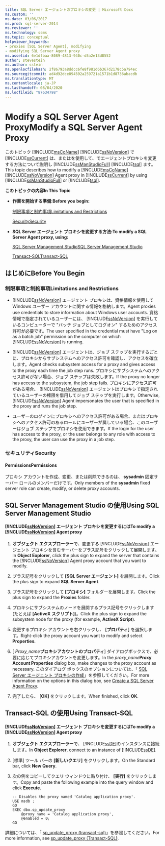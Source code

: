 ```yaml
---
title: SQL Server エージェントのプロキシの変更 | Microsoft Docs
ms.custom: ''
ms.date: 03/06/2017
ms.prod: sql-server-2014
ms.reviewer: ''
ms.technology: ssms
ms.topic: conceptual
helpviewer_keywords:
- proxies [SQL Server Agent], modifying
- modifying SQL Server Agent proxy
ms.assetid: 6e1dfbaa-8089-4813-940c-d5a2e13d8552
author: stevestein
ms.author: sstein
ms.openlocfilehash: 2f86793a8ddcc6fe8f981d6b367d2178c5a794ec
ms.sourcegitcommit: ad4d92dce894592a259721a1571b1d8736abacdb
ms.translationtype: MT
ms.contentlocale: ja-JP
ms.lasthandoff: 08/04/2020
ms.locfileid: "87634798"
---
```

# <a name="modify-a-sql-server-agent-proxy"></a><span data-ttu-id="41ede-102">Modify a SQL Server Agent Proxy</span><span class="sxs-lookup"><span data-stu-id="41ede-102">Modify a SQL Server Agent Proxy</span></span>
  <span data-ttu-id="41ede-103">このトピック [!INCLUDE[msCoName](../../includes/msconame-md.md)] [!INCLUDE[ssNoVersion](../../includes/ssnoversion-md.md)] で [!INCLUDE[ssCurrent](../../includes/sscurrent-md.md)] は、またはを使用して、でエージェントプロキシを変更する方法について説明し [!INCLUDE[ssManStudioFull](../../includes/ssmanstudiofull-md.md)] [!INCLUDE[tsql](../../includes/tsql-md.md)] ます。</span><span class="sxs-lookup"><span data-stu-id="41ede-103">This topic describes how to modify a [!INCLUDE[msCoName](../../includes/msconame-md.md)] [!INCLUDE[ssNoVersion](../../includes/ssnoversion-md.md)] Agent proxy in [!INCLUDE[ssCurrent](../../includes/sscurrent-md.md)] by using [!INCLUDE[ssManStudioFull](../../includes/ssmanstudiofull-md.md)] or [!INCLUDE[tsql](../../includes/tsql-md.md)].</span></span>  
  
 <span data-ttu-id="41ede-104">**このトピックの内容**</span><span class="sxs-lookup"><span data-stu-id="41ede-104">**In This Topic**</span></span>  
  
-   <span data-ttu-id="41ede-105">**作業を開始する準備:**</span><span class="sxs-lookup"><span data-stu-id="41ede-105">**Before you begin:**</span></span>  
  
     [<span data-ttu-id="41ede-106">制限事項と制約事項</span><span class="sxs-lookup"><span data-stu-id="41ede-106">Limitations and Restrictions</span></span>](#Restrictions)  
  
     [<span data-ttu-id="41ede-107">Security</span><span class="sxs-lookup"><span data-stu-id="41ede-107">Security</span></span>](#Security)  
  
-   <span data-ttu-id="41ede-108">**SQL Server エージェント プロキシを変更する方法:**</span><span class="sxs-lookup"><span data-stu-id="41ede-108">**To modify a SQL Server Agent proxy, using:**</span></span>  
  
     [<span data-ttu-id="41ede-109">SQL Server Management Studio</span><span class="sxs-lookup"><span data-stu-id="41ede-109">SQL Server Management Studio</span></span>](#SSMSProcedure)  
  
     [<span data-ttu-id="41ede-110">Transact-SQL</span><span class="sxs-lookup"><span data-stu-id="41ede-110">Transact-SQL</span></span>](#TsqlProcedure)  
  
##  <a name="before-you-begin"></a><a name="BeforeYouBegin"></a> <span data-ttu-id="41ede-111">はじめに</span><span class="sxs-lookup"><span data-stu-id="41ede-111">Before You Begin</span></span>  
  
###  <a name="limitations-and-restrictions"></a><a name="Restrictions"></a> <span data-ttu-id="41ede-112">制限事項と制約事項</span><span class="sxs-lookup"><span data-stu-id="41ede-112">Limitations and Restrictions</span></span>  
  
-   [!INCLUDE[ssNoVersion](../../includes/ssnoversion-md.md)] <span data-ttu-id="41ede-113">エージェント プロキシは、資格情報を使用して Windows ユーザー アカウントに関する情報を格納します。</span><span class="sxs-lookup"><span data-stu-id="41ede-113">Agent proxies use credentials to store information about Windows user accounts.</span></span> <span data-ttu-id="41ede-114">資格情報で指定されているユーザーには、 [!INCLUDE[ssNoVersion](../../includes/ssnoversion-md.md)] を実行しているコンピューターで "バッチ ジョブとしてログオン" するためのアクセス許可が必要です。</span><span class="sxs-lookup"><span data-stu-id="41ede-114">The user specified in the credential must have "Log on as a batch job" permission on the computer on which [!INCLUDE[ssNoVersion](../../includes/ssnoversion-md.md)] is running.</span></span>  
  
-   [!INCLUDE[ssNoVersion](../../includes/ssnoversion-md.md)] <span data-ttu-id="41ede-115">エージェントは、ジョブ ステップを実行するごとに、プロキシからサブシステムへのアクセス許可を確認し、アクセスを確立します。</span><span class="sxs-lookup"><span data-stu-id="41ede-115">Agent checks subsystem access for a proxy and gives access to the proxy each time the job step runs.</span></span> <span data-ttu-id="41ede-116">プロキシにサブシステムへのアクセス許可がない場合、ジョブ ステップは失敗します。</span><span class="sxs-lookup"><span data-stu-id="41ede-116">If the proxy no longer has access to the subsystem, the job step fails.</span></span> <span data-ttu-id="41ede-117">プロキシにアクセス許可がある場合、 [!INCLUDE[ssNoVersion](../../includes/ssnoversion-md.md)] エージェントはプロキシで指定されているユーザーの権限を借用してジョブ ステップを実行します。</span><span class="sxs-lookup"><span data-stu-id="41ede-117">Otherwise, [!INCLUDE[ssNoVersion](../../includes/ssnoversion-md.md)] Agent impersonates the user that is specified in the proxy and runs the job step.</span></span>  
  
-   <span data-ttu-id="41ede-118">ユーザーのログインにプロキシへのアクセス許可がある場合、またはプロキシへのアクセス許可のあるロールにユーザーが属している場合、このユーザーはジョブ ステップでプロキシを使用できます。</span><span class="sxs-lookup"><span data-stu-id="41ede-118">If the login for the user has access to the proxy, or the user belongs to any role with access to the proxy, the user can use the proxy in a job step.</span></span>  
  
###  <a name="security"></a><a name="Security"></a> <span data-ttu-id="41ede-119">セキュリティ</span><span class="sxs-lookup"><span data-stu-id="41ede-119">Security</span></span>  
  
####  <a name="permissions"></a><a name="Permissions"></a> <span data-ttu-id="41ede-120">Permissions</span><span class="sxs-lookup"><span data-stu-id="41ede-120">Permissions</span></span>  
 <span data-ttu-id="41ede-121">プロキシ アカウントを作成、変更、または削除できるのは、 **sysadmin** 固定サーバー ロールのメンバーだけです。</span><span class="sxs-lookup"><span data-stu-id="41ede-121">Only members of the **sysadmin** fixed server role can create, modify, or delete proxy accounts.</span></span>  
  
##  <a name="using-sql-server-management-studio"></a><a name="SSMSProcedure"></a> <span data-ttu-id="41ede-122">SQL Server Management Studio の使用</span><span class="sxs-lookup"><span data-stu-id="41ede-122">Using SQL Server Management Studio</span></span>  
  
#### <a name="to-modify-a-ssnoversion-agent-proxy"></a><span data-ttu-id="41ede-123">[!INCLUDE[ssNoVersion](../../includes/ssnoversion-md.md)] エージェント プロキシを変更するには</span><span class="sxs-lookup"><span data-stu-id="41ede-123">To modify a [!INCLUDE[ssNoVersion](../../includes/ssnoversion-md.md)] Agent proxy</span></span>  
  
1.  <span data-ttu-id="41ede-124">**オブジェクト エクスプローラー**で、変更する [!INCLUDE[ssNoVersion](../../includes/ssnoversion-md.md)] エージェント プロキシを含むサーバーをプラス記号をクリックして展開します。</span><span class="sxs-lookup"><span data-stu-id="41ede-124">In **Object Explorer**, click the plus sign to expand the server that contains the [!INCLUDE[ssNoVersion](../../includes/ssnoversion-md.md)] Agent proxy account that you want to modify.</span></span>  
  
2.  <span data-ttu-id="41ede-125">プラス記号をクリックして **[SQL Server エージェント]** を展開します。</span><span class="sxs-lookup"><span data-stu-id="41ede-125">Click the plus sign to expand **SQL Server Agent**.</span></span>  
  
3.  <span data-ttu-id="41ede-126">プラス記号をクリックして **[プロキシ]** フォルダーを展開します。</span><span class="sxs-lookup"><span data-stu-id="41ede-126">Click the plus sign to expand the **Proxies** folder.</span></span>  
  
4.  <span data-ttu-id="41ede-127">プロキシにサブシステムのノードを展開するプラス記号をクリックします (たとえば **[ActiveX スクリプト]**)。</span><span class="sxs-lookup"><span data-stu-id="41ede-127">Click the plus sign to expand the subsystem node for the proxy (for example, **ActiveX Script**).</span></span>  
  
5.  <span data-ttu-id="41ede-128">変更するプロキシ アカウントを右クリックし、 **[プロパティ]** を選択します。</span><span class="sxs-lookup"><span data-stu-id="41ede-128">Right-click the proxy account you want to modify and select **Properties**.</span></span>  
  
6.  <span data-ttu-id="41ede-129">[ _Proxy_name_**プロキシアカウントのプロパティ**] ダイアログボックスで、必要に応じてプロキシアカウントを変更します。</span><span class="sxs-lookup"><span data-stu-id="41ede-129">In the _proxy_name_**Proxy Account Properties** dialog box, make changes to the proxy account as necessary.</span></span> <span data-ttu-id="41ede-130">このダイアログ ボックスのオプションについては、「 [SQL Server エージェント プロキシの作成](create-a-sql-server-agent-proxy.md)」を参照してください。</span><span class="sxs-lookup"><span data-stu-id="41ede-130">For more information on the options in this dialog box, see [Create a SQL Server Agent Proxy](create-a-sql-server-agent-proxy.md).</span></span>  
  
7.  <span data-ttu-id="41ede-131">完了したら、 **[OK]** をクリックします。</span><span class="sxs-lookup"><span data-stu-id="41ede-131">When finished, click **OK**.</span></span>  
  
##  <a name="using-transact-sql"></a><a name="TsqlProcedure"></a> <span data-ttu-id="41ede-132">Transact-SQL の使用</span><span class="sxs-lookup"><span data-stu-id="41ede-132">Using Transact-SQL</span></span>  
  
#### <a name="to-modify-a-ssnoversion-agent-proxy"></a><span data-ttu-id="41ede-133">[!INCLUDE[ssNoVersion](../../includes/ssnoversion-md.md)] エージェント プロキシを変更するには</span><span class="sxs-lookup"><span data-stu-id="41ede-133">To modify a [!INCLUDE[ssNoVersion](../../includes/ssnoversion-md.md)] Agent proxy</span></span>  
  
1.  <span data-ttu-id="41ede-134">**オブジェクト エクスプローラー**で、 [!INCLUDE[ssDE](../../includes/ssde-md.md)]のインスタンスに接続します。</span><span class="sxs-lookup"><span data-stu-id="41ede-134">In **Object Explorer**, connect to an instance of [!INCLUDE[ssDE](../../includes/ssde-md.md)].</span></span>  
  
2.  <span data-ttu-id="41ede-135">[標準] ツール バーの **[新しいクエリ]** をクリックします。</span><span class="sxs-lookup"><span data-stu-id="41ede-135">On the Standard bar, click **New Query**.</span></span>  
  
3.  <span data-ttu-id="41ede-136">次の例をコピーしてクエリ ウィンドウに貼り付け、 **[実行]** をクリックします。</span><span class="sxs-lookup"><span data-stu-id="41ede-136">Copy and paste the following example into the query window and click **Execute**.</span></span>  
  
    ```  
    -- Disables the proxy named 'Catalog application proxy'.  
    USE msdb ;  
    GO  
    EXEC dbo.sp_update_proxy  
        @proxy_name = 'Catalog application proxy',  
        @enabled = 0;  
    GO  
    ```  
  
 <span data-ttu-id="41ede-137">詳細については、「 [sp_update_proxy &#40;transact-sql&#41;](/sql/relational-databases/system-stored-procedures/sp-update-proxy-transact-sql)」を参照してください。</span><span class="sxs-lookup"><span data-stu-id="41ede-137">For more information, see [sp_update_proxy &#40;Transact-SQL&#41;](/sql/relational-databases/system-stored-procedures/sp-update-proxy-transact-sql).</span></span>  
  
  
